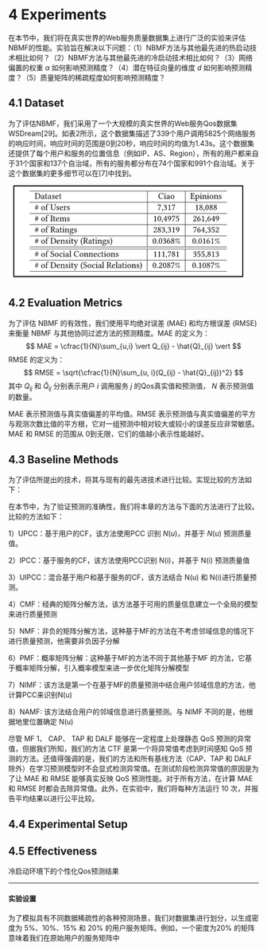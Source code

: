 # 4 Experiments

在本节中，我们将在真实世界的Web服务质量数据集上进行广泛的实验来评估NBMF的性能。实验旨在解决以下问题：（1）NBMF方法与其他最先进的热启动技术相比如何？（2）NBMF方法与其他最先进的冷启动技术相比如何？（3）网络偏置的权重 $\alpha$ 如何影响预测精度？（4）潜在特征向量的维度 $d$ 如何影响预测精度？（5）质量矩阵的稀疏程度如何影响预测精度？

## 4.1 Dataset

为了评估NBMF，我们采用了一个大规模的真实世界的Web服务Qos数据集WSDream[29]。如表2所示，这个数据集描述了339个用户调用5825个网络服务的响应时间，响应时间的范围是0到20秒，响应时间的均值为1.43s。这个数据集还提供了每个用户和服务的位置信息（例如IP、AS、Region），所有的用户都来自于31个国家和137个自治域，所有的服务都分布在74个国家和991个自治域。关于这个数据集的更多细节可以在[7]中找到。

![image-20220213012743620](image-20220213012743620.png)

## 4.2 Evaluation Metrics

为了评估 NBMF 的有效性，我们使用平均绝对误差 (MAE) 和均方根误差 (RMSE) 来衡量 NBMF 与其他协同过滤方法的预测精度。MAE 的定义为：
$$
MAE = \cfrac{1}{N}\sum_{u,i} \vert Q_{ij} - \hat{Q}_{ij} \vert
$$
RMSE 的定义为：
$$
RMSE = \sqrt{\cfrac{1}{N}\sum_{u, i}(Q_{ij} - \hat{Q}_{ij})^2}
$$
其中 $Q_{ij}$ 和 $\hat{Q}_{ij}$ 分别表示用户 $i$ 调用服务 $j$ 的Qos真实值和预测值， $N$  表示预测值的数量。

MAE 表示预测值与真实值偏差的平均值。RMSE 表示预测值与真实值偏差的平方与观测次数比值的平方根，它对一组预测中相对较大或较小的误差反应非常敏感。MAE 和 RMSE 的范围从 0到无限，它们的值越小表示性能越好。



## 4.3 Baseline Methods

为了评估所提出的技术，将其与现有的最先进技术进行比较。实现比较的方法如下：

在本节中，为了验证预测的准确性，我们将本章的方法与下面的方法进行了比较。比较的方法如下：

1）UPCC：基于用户的CF，该方法使用PCC 识别 $N(u)$，并基于 $N(u)$ 预测质量值。

2）IPCC：基于服务的CF，该方法使用PCC识别 N(i)，并基于 N(i) 预测质量值

3）UIPCC：混合基于用户和基于服务的CF，该方法结合 N(u) 和 N(i)进行质量预测。

4）CMF：经典的矩阵分解方法，该方法基于可用的质量信息建立一个全局的模型来进行质量预测

5）NMF：非负的矩阵分解方法，这种基于MF的方法在不考虑邻域信息的情况下进行质量预测，他需要非负因子分解

6）PMF：概率矩阵分解：这种基于MF的方法不同于其他基于MF 的方法，它基于概率矩阵分解，引入概率模型来进一步优化矩阵分解模型

7）NIMF：该方法是第一个在基于MF的质量预测中结合用户邻域信息的方法，他计算PCC来识别N(u)

8）NAMF: 该方法结合用户的邻域信息进行质量预测。与 NIMF 不同的是，他根据地里位置确定 N(u)



尽管 MF 1、 CAP、 TAP 和 DALF 能够在一定程度上处理静态 QoS 预测的异常值，但据我们所知，我们的方法 CTF 是第一个将异常值考虑到时间感知 QoS 预测的方法。还值得强调的是，我们的方法和所有基线方法（CAP、TAP 和 DALF 除外）在学习预测模型时不会显式检测异常值。在测试阶段检测异常值的原因是为了让 MAE 和 RMSE 能够真实反映 QoS 预测性能。对于所有方法，在计算 MAE 和 RMSE 时都会去除异常值。此外，在实验中，我们将每种方法运行 10 次，并报告平均结果以进行公平比较。



## 4.4 Experimental Setup





## 4.5 Effectiveness

冷启动环境下的个性化Qos预测结果









---



#### 实验设置

为了模拟具有不同数据稀疏性的各种预测场景，我们对数据集进行划分，以生成密度为 5%、10%、15% 和 20% 的用户服务矩阵。例如，一个密度为20% 的矩阵意味着我们在原始用户的服务矩阵中
